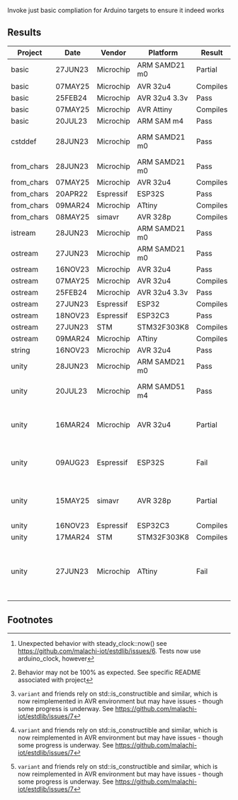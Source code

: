 Invoke just basic compliation for Arduino targets to ensure it indeed works

## Results

| Project     |   Date  | Vendor    | Platform      | Result   | Notes |
| ----------- | ------- | --------- | ------------- | -------- | -----
| basic       | 27JUN23 | Microchip | ARM SAMD21 m0 | Partial  | Nearly passes[^2]
| basic       | 07MAY25 | Microchip | AVR 32u4      | Compiles |
| basic       | 25FEB24 | Microchip | AVR 32u4 3.3v | Pass     |
| basic       | 07MAY25 | Microchip | AVR Attiny    | Compiles |
| basic       | 20JUL23 | Microchip | ARM SAM m4    | Pass     |
| cstddef     | 28JUN23 | Microchip | ARM SAMD21 m0 | Pass   | Use 'unity' project instead
| from_chars  | 28JUN23 | Microchip | ARM SAMD21 m0 | Pass   |
| from_chars  | 07MAY25 | Microchip | AVR 32u4      | Compiles |
| from_chars  | 20APR22 | Espressif | ESP32S        | Pass   |
| from_chars  | 09MAR24 | Microchip | ATtiny        | Compiles |
| from_chars  | 08MAY25 | simavr    | AVR 328p      | Compiles |
| istream     | 28JUN23 | Microchip | ARM SAMD21 m0 | Pass   | [^3]
| ostream     | 27JUN23 | Microchip | ARM SAMD21 m0 | Pass     |
| ostream     | 16NOV23 | Microchip | AVR 32u4      | Pass     |
| ostream     | 07MAY25 | Microchip | AVR 32u4      | Compiles |
| ostream     | 25FEB24 | Microchip | AVR 32u4 3.3v | Pass     |
| ostream     | 27JUN23 | Espressif | ESP32         | Compiles |
| ostream     | 18NOV23 | Espressif | ESP32C3       | Pass     |
| ostream     | 27JUN23 | STM       | STM32F303K8   | Compiles |
| ostream     | 09MAR24 | Microchip | ATtiny        | Compiles |
| string      | 16NOV23 | Microchip | AVR 32u4      | Pass     |
| unity       | 28JUN23 | Microchip | ARM SAMD21 m0 | Pass     |
| unity       | 20JUL23 | Microchip | ARM SAMD51 m4 | Pass     | regular and CAN both
| unity       | 16MAR24 | Microchip | AVR 32u4      | Partial  | Passes except for `variant` subtleties[^1]
| unity       | 09AUG23 | Espressif | ESP32S        | Fail     | FreeRTOS related compile errors
| unity       | 15MAY25 | simavr    | AVR 328p      | Partial  | Passes except for `variant` subtleties[^1]
| unity       | 16NOV23 | Espressif | ESP32C3       | Compiles |
| unity       | 17MAR24 | STM       | STM32F303K8   | Compiles |
| unity       | 27JUN23 | Microchip | ATtiny        | Fail     | Not enough space on chip + variant issues[^1]

## Footnotes

[^1]: `variant` and friends rely on std::is_constructible and similar, which is now reimplemented in AVR environment but may have issues - though some progress is underway.  See https://github.com/malachi-iot/estdlib/issues/7
[^2]:  Unexpected behavior with steady_clock::now() see https://github.com/malachi-iot/estdlib/issues/6.  Tests now use arduino_clock, however
[^3]:  Behavior may not be 100% as expected.  See specific README associated with project
